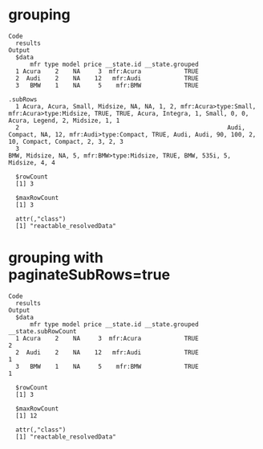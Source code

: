 # grouping

    Code
      results
    Output
      $data
          mfr type model price __state.id __state.grouped
      1 Acura    2    NA     3  mfr:Acura            TRUE
      2  Audi    2    NA    12   mfr:Audi            TRUE
      3   BMW    1    NA     5    mfr:BMW            TRUE
                                                                                                                                                                     .subRows
      1 Acura, Acura, Small, Midsize, NA, NA, 1, 2, mfr:Acura>type:Small, mfr:Acura>type:Midsize, TRUE, TRUE, Acura, Integra, 1, Small, 0, 0, Acura, Legend, 2, Midsize, 1, 1
      2                                                          Audi, Compact, NA, 12, mfr:Audi>type:Compact, TRUE, Audi, Audi, 90, 100, 2, 10, Compact, Compact, 2, 3, 2, 3
      3                                                                                          BMW, Midsize, NA, 5, mfr:BMW>type:Midsize, TRUE, BMW, 535i, 5, Midsize, 4, 4
      
      $rowCount
      [1] 3
      
      $maxRowCount
      [1] 3
      
      attr(,"class")
      [1] "reactable_resolvedData"

# grouping with paginateSubRows=true

    Code
      results
    Output
      $data
          mfr type model price __state.id __state.grouped __state.subRowCount
      1 Acura    2    NA     3  mfr:Acura            TRUE                   2
      2  Audi    2    NA    12   mfr:Audi            TRUE                   1
      3   BMW    1    NA     5    mfr:BMW            TRUE                   1
      
      $rowCount
      [1] 3
      
      $maxRowCount
      [1] 12
      
      attr(,"class")
      [1] "reactable_resolvedData"

